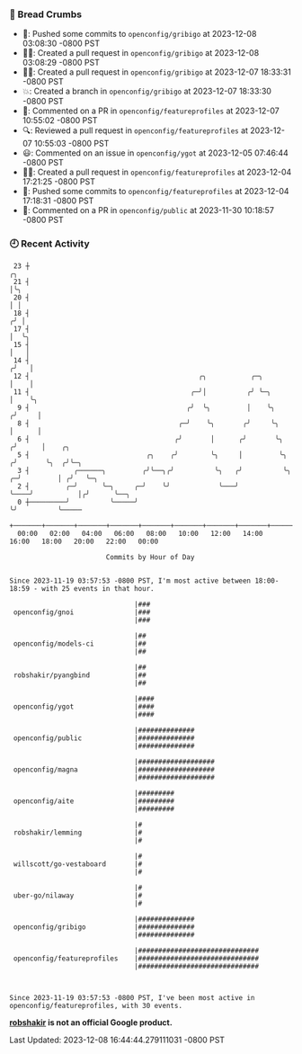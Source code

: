 ### 🍞 Bread Crumbs

 * 🚢: Pushed some commits to `openconfig/gribigo` at 2023-12-08 03:08:30 -0800 PST
 * ✍🏼: Created a pull request in `openconfig/gribigo` at 2023-12-08 03:08:29 -0800 PST
 * ✍🏼: Created a pull request in `openconfig/gribigo` at 2023-12-07 18:33:31 -0800 PST
 * 💥: Created a branch in `openconfig/gribigo` at 2023-12-07 18:33:30 -0800 PST
 * 💬: Commented on a PR in  `openconfig/featureprofiles` at 2023-12-07 10:55:02 -0800 PST
 * 🔍: Reviewed a pull request in  `openconfig/featureprofiles` at 2023-12-07 10:55:03 -0800 PST
 * 😃: Commented on an issue in `openconfig/ygot` at 2023-12-05 07:46:44 -0800 PST
 * ✍🏼: Created a pull request in `openconfig/featureprofiles` at 2023-12-04 17:21:25 -0800 PST
 * 🚢: Pushed some commits to `openconfig/featureprofiles` at 2023-12-04 17:18:31 -0800 PST
 * 💬: Commented on a PR in  `openconfig/public` at 2023-11-30 10:18:57 -0800 PST

### 🕘 Recent Activity
```
 23 ┼                                                                            ╭╮
 21 ┤                                                                            │╰╮
 20 ┤                                                                            │ │
 18 ┤                                                                           ╭╯ │
 17 ┤                                                                           │  ╰╮
 15 ┤                                                                           │   │
 14 ┤                                                                          ╭╯   │
 12 ┤                                          ╭╮           ╭─╮                │    │
 11 ┤                                        ╭─╯│          ╭╯ ╰─╮              │    ╰╮
  9 ┤                                       ╭╯  ╰╮         │    ╰╮            ╭╯     │
  8 ┤                                     ╭─╯    ╰╮       ╭╯     ╰╮           │      │
  6 ┤                                    ╭╯       │      ╭╯       ╰╮         ╭╯      │    ╭╮
  5 ┤                             ╭╮    ╭╯        ╰╮     │         ╰╮       ╭╯       ╰╮  ╭╯╰─╮
  3 ┤           ╭──────╮         ╭╯╰──╮╭╯          ╰╮   ╭╯          ╰╮    ╭─╯         │ ╭╯   ╰─╮
  2 ┤         ╭─╯      ╰─╮     ╭─╯    ╰╯            ╰───╯            ╰────╯           │╭╯      ╰──╮
  0 ┼─────────╯          ╰─────╯                                                      ╰╯          ╰─────
    +───────+───────+───────+───────+───────+───────+───────+───────+───────+───────+───────+───────+────
  00:00   02:00   04:00   06:00   08:00   10:00   12:00   14:00   16:00   18:00   20:00   22:00   00:00   

						Commits by Hour of Day


Since 2023-11-19 03:57:53 -0800 PST, I'm most active between 18:00-18:59 - with 25 events in that hour.

```



```
                               |###
 openconfig/gnoi               |###
                               |###

                               |##
 openconfig/models-ci          |##
                               |##

                               |##
 robshakir/pyangbind           |##
                               |##

                               |####
 openconfig/ygot               |####
                               |####

                               |##############
 openconfig/public             |##############
                               |##############

                               |###################
 openconfig/magna              |###################
                               |###################

                               |#########
 openconfig/aite               |#########
                               |#########

                               |#
 robshakir/lemming             |#
                               |#

                               |#
 willscott/go-vestaboard       |#
                               |#

                               |#
 uber-go/nilaway               |#
                               |#

                               |##############
 openconfig/gribigo            |##############
                               |##############

                               |##############################
 openconfig/featureprofiles    |##############################
                               |##############################



Since 2023-11-19 03:57:53 -0800 PST, I've been most active in openconfig/featureprofiles, with 30 events.

```
**[robshakir](mailto:robjs@google.com) is not an official Google product.**  


Last Updated: 2023-12-08 16:44:44.279111031 -0800 PST
